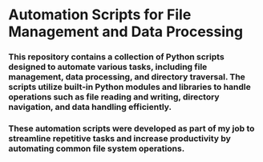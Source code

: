 # Automation Scripts for File Management and Data Processing

### This repository contains a collection of Python scripts designed to automate various tasks, including file management, data processing, and directory traversal. The scripts utilize built-in Python modules and libraries to handle operations such as file reading and writing, directory navigation, and data handling efficiently.

### These automation scripts were developed as part of my job to streamline repetitive tasks and increase productivity by automating common file system operations.